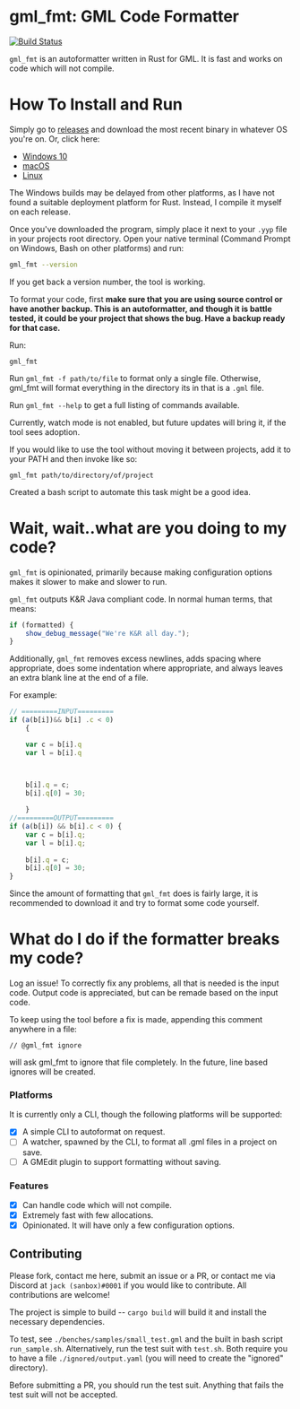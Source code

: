 # gml_fmt: GML Code Formatter

[![Build Status](https://travis-ci.org/sanboxrunner/gml_fmt.svg?branch=master)](https://travis-ci.org/sanboxrunner/gml_fmt)

`gml_fmt` is an autoformatter written in Rust for GML. It is fast and works on code which will not compile.

# How To Install and Run

Simply go to [releases](http://link.com) and download the most recent binary in whatever OS you're on. Or, click here:

- [Windows 10](http:://link.com)
- [macOS](http:://link.com)
- [Linux](http:://link.com)

The Windows builds may be delayed from other platforms, as I have not found a suitable deployment platform for Rust. Instead, I compile it myself on each release.

Once you've downloaded the program, simply place it next to your `.yyp` file in your projects root directory. Open your native terminal (Command Prompt on Windows, Bash on other platforms) and run:

```bash
gml_fmt --version
```

If you get back a version number, the tool is working.

To format your code, first **make sure that you are using source control or have another backup. This is an autoformatter, and though it is battle tested, it could be your project that shows the bug. Have a backup ready for that case.**

Run:

```
gml_fmt
```

Run `gml_fmt -f path/to/file` to format only a single file. Otherwise, gml_fmt will format everything in the directory its in that is a `.gml` file.

Run `gml_fmt --help` to get a full listing of commands available.

Currently, watch mode is not enabled, but future updates will bring it, if the tool sees adoption.

If you would like to use the tool without moving it between projects, add it to your PATH and then invoke like so:
```
gml_fmt path/to/directory/of/project
```
Created a bash script to automate this task might be a good idea.

# Wait, wait..what are you doing to my code?
`gml_fmt` is opinionated, primarily because making configuration options makes it slower to make and slower to run. 

`gml_fmt` outputs K&R Java compliant code. In normal human terms, that means:
```js
if (formatted) {
    show_debug_message("We're K&R all day.");
}
```
Additionally, `gml_fmt` removes excess newlines, adds spacing where appropriate, does some indentation where appropriate, and always leaves an extra blank line at the end of a file.

For example:
```js
// =========INPUT=========
if (a(b[i])&& b[i] .c < 0)
    {

    var c = b[i].q
    var l = b[i].q



    b[i].q = c;
    b[i].q[0] = 30;
    
    }
//=========OUTPUT=========
if (a(b[i]) && b[i].c < 0) {
    var c = b[i].q;
    var l = b[i].q;
    
    b[i].q = c;
    b[i].q[0] = 30;
}

```
Since the amount of formatting that `gml_fmt` does is fairly large, it is recommended to download it and try to format some code yourself.

# What do I do if the formatter breaks my code?

Log an issue! To correctly fix any problems, all that is needed is the input code. Output code is appreciated, but can be remade based on the input code. 

To keep using the tool before a fix is made, appending this comment anywhere in a file:
```
// @gml_fmt ignore
```
will ask gml_fmt to ignore that file completely. In the future, line based ignores will be created.

### Platforms

It is currently only a CLI, though the following platforms will be supported:

- [x] A simple CLI to autoformat on request.
- [ ] A watcher, spawned by the CLI, to format all .gml files in a project on save.
- [ ] A GMEdit plugin to support formatting without saving.

### Features

- [x] Can handle code which will not compile.
- [x] Extremely fast with few allocations.
- [x] Opinionated. It will have only a few configuration options.

## Contributing

Please fork, contact me here, submit an issue or a PR, or contact me via Discord at `jack (sanbox)#0001` if you would like to contribute. All contributions are welcome!

The project is simple to build -- `cargo build` will build it and install the necessary dependencies.

To test, see `./benches/samples/small_test.gml` and the built in bash script `run_sample.sh`. Alternatively, run the test suit with `test.sh`. Both require you to have a file `./ignored/output.yaml` (you will need to create the "ignored" directory).

Before submitting a PR, you should run the test suit. Anything that fails the test suit will not be accepted. 
